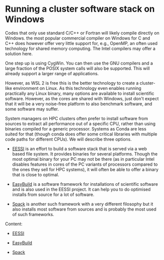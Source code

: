 # Running a cluster software stack on Windows

Codes that only use standard C/C++ or Fortran will likely compile
directly on Windows. the most popular commercial compiler on 
Windows for C and C++ does however offer very little support for,
e.g., OpenMP, an often used technology for shared memory computing.
The Intel compilers may offer a solution here.

One step up is using CygWin. You can then use the GNU compilers
and a large fraction of the POSIX system calls will also be 
supported. This will already support a larger range of applications.

However, as WSL 2 is free this is the better technology to create
a cluster-like environment on Linux. As this technology even enables
running practically any Linux binary, many options are available
to install scientific software. However, as the cores are shared with
Windows, just don't expect that it will be a very noise-free 
platform to also benchmark software, and some software may suffer.

System managers on HPC clusters often prefer to install software 
from sources to extract all performance out of a specific CPU, rather
than using binaries compiled for a generic processor. Systems
as Conda are less suited for that (though conda does offer some 
critical libraries with multiple code paths for different CPUs).
We will describe three options.

-   [EESSI](4_01_EESSI.md) is an effort to build a software stack that is served via
    a web based file system. It provides binaries for several 
    platforms. Though the most optimal binary for your PC may
    not be there (as in particular Intel disables features in 
    cores of the PC variants of processors compared to the ones 
    they sell for HPC systems), it will often be able to offer a
    binary that is close to optimal.

-   [EasyBuild](4_02_EasyBuild.md) is a software framework for installations of scientific
    software and is also used in the EESSI project. It can help you to
    do optimised installs from source for a lot of software.

-   [Spack](4_03_Spack.md) is another such framework with a very different filosophy
    but it also installs most software from sources and is probably the
    most used of such frameworks.

Content:

-   [EESSI](4_01_EESSI.md)

-   [EasyBuild](4_02_EasyBuild.md)

-   [Spack](4_03_Spack.md)



